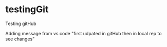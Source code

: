 # testingGit

Testing gitHub

Adding message from vs code "first udpated in gitHub then in local rep to see changes"
